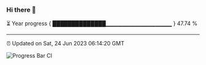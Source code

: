 ### Hi there 👋

⏳ Year progress { ██████████████▁▁▁▁▁▁▁▁▁▁▁▁▁▁▁▁ } 47.74 %

---

⏰ Updated on Sat, 24 Jun 2023 06:14:20 GMT

![Progress Bar CI](https://github.com/liununu/liununu/workflows/Progress%20Bar%20CI/badge.svg)
